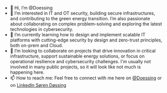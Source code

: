 - 👋 Hi, I’m @Doessing
- 👀 I’m interested in IT and OT security, building secure infrastructures, and contributing to the green energy transition. I’m also passionate about collaborating on complex problem-solving and exploring the latest technologies in cybersecurity.
- 🌱 I’m currently learning how to design and implement scalable IT platforms with cutting-edge security by design and zero-trust principles, both on-prem and Cloud.
- 💞️ I’m looking to collaborate on projects that drive innovation in critical infrastructure, support sustainable energy solutions, or focus on operational resilience and cybersecurity challenges. I'm usually not involved in many public projects, so it will look like not much is happening here.
- 📫 How to reach me: Feel free to connect with me here on [@Doessing](https://github.com/Doessing) or on [LinkedIn Søren Døssing](https://www.linkedin.com/in/sorendossing/)
